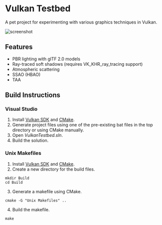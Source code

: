 # Vulkan Testbed

A pet project for experimenting with various graphics techniques in Vulkan.

![screenshot](https://user-images.githubusercontent.com/3328360/77348147-3e0fae80-6d39-11ea-8d42-04c43f7d7cc6.png)

## Features
* PBR lighting with glTF 2.0 models
* Ray-traced soft shadows (requires VK_KHR_ray_tracing support)
* Atmospheric scattering
* SSAO (HBAO)
* TAA

## Build Instructions

### Visual Studio
1. Install [Vulkan SDK](https://www.lunarg.com/vulkan-sdk/) and [CMake](https://cmake.org/).
2. Generate project files using one of the pre-existing bat files in the top directory or using CMake manually.
3. Open *VulkanTestbed.sln*.
4. Build the solution.

### Unix Makefiles
1. Install [Vulkan SDK](https://www.lunarg.com/vulkan-sdk/) and [CMake](https://cmake.org/).
2. Create a new directory for the build files.
```
mkdir Build
cd Build
```
3. Generate a makefile using CMake.
```
cmake -G "Unix Makefiles" ..
```
4. Build the makefile.
```
make
```